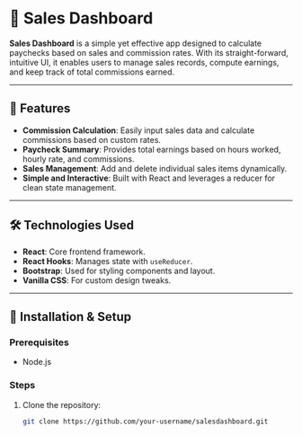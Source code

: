 # 💼 Sales Dashboard

**Sales Dashboard** is a simple yet effective app designed to calculate paychecks based on sales and commission rates. With its straight-forward, intuitive UI, it enables users to manage sales records, compute earnings, and keep track of total commissions earned.

---

## 🌟 Features
- **Commission Calculation**: Easily input sales data and calculate commissions based on custom rates.
- **Paycheck Summary**: Provides total earnings based on hours worked, hourly rate, and commissions.
- **Sales Management**: Add and delete individual sales items dynamically.
- **Simple and Interactive**: Built with React and leverages a reducer for clean state management.

---

## 🛠️ Technologies Used
- **React**: Core frontend framework.
- **React Hooks**: Manages state with `useReducer`.
- **Bootstrap**: Used for styling components and layout.
- **Vanilla CSS**: For custom design tweaks.

---

## 📖 Installation & Setup
### Prerequisites
- Node.js

### Steps
1. Clone the repository:
   ```bash
   git clone https://github.com/your-username/salesdashboard.git
